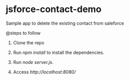 # jsforce-contact-demo
Sample app to delete the existing contact from saleforce

@steps to follow

1. Clone the repo

2. Run *npm install* to install the dependencies.  

3. Run *node server.js*.

4. Access *http://localhost:8080/*
